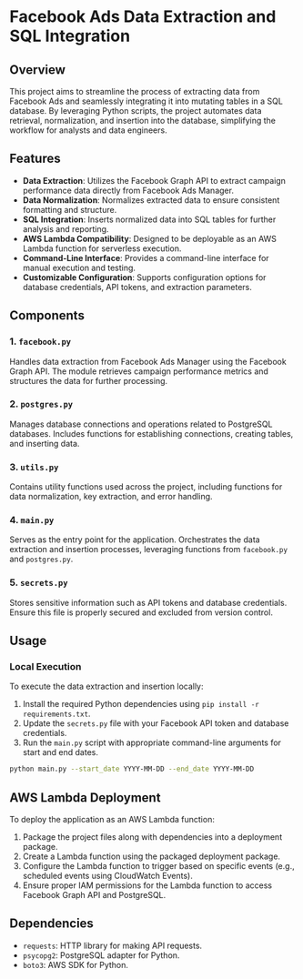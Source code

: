 # Facebook Ads Data Extraction and SQL Integration

## Overview

This project aims to streamline the process of extracting data from Facebook Ads and seamlessly integrating it into mutating tables in a SQL database. By leveraging Python scripts, the project automates data retrieval, normalization, and insertion into the database, simplifying the workflow for analysts and data engineers.

## Features

- **Data Extraction**: Utilizes the Facebook Graph API to extract campaign performance data directly from Facebook Ads Manager.
- **Data Normalization**: Normalizes extracted data to ensure consistent formatting and structure.
- **SQL Integration**: Inserts normalized data into SQL tables for further analysis and reporting.
- **AWS Lambda Compatibility**: Designed to be deployable as an AWS Lambda function for serverless execution.
- **Command-Line Interface**: Provides a command-line interface for manual execution and testing.
- **Customizable Configuration**: Supports configuration options for database credentials, API tokens, and extraction parameters.

## Components

### 1. `facebook.py`

Handles data extraction from Facebook Ads Manager using the Facebook Graph API. The module retrieves campaign performance metrics and structures the data for further processing.

### 2. `postgres.py`

Manages database connections and operations related to PostgreSQL databases. Includes functions for establishing connections, creating tables, and inserting data.

### 3. `utils.py`

Contains utility functions used across the project, including functions for data normalization, key extraction, and error handling.

### 4. `main.py`

Serves as the entry point for the application. Orchestrates the data extraction and insertion processes, leveraging functions from `facebook.py` and `postgres.py`.

### 5. `secrets.py`

Stores sensitive information such as API tokens and database credentials. Ensure this file is properly secured and excluded from version control.

## Usage

### Local Execution

To execute the data extraction and insertion locally:

1. Install the required Python dependencies using `pip install -r requirements.txt`.
2. Update the `secrets.py` file with your Facebook API token and database credentials.
3. Run the `main.py` script with appropriate command-line arguments for start and end dates.

```bash
python main.py --start_date YYYY-MM-DD --end_date YYYY-MM-DD
```

## AWS Lambda Deployment

To deploy the application as an AWS Lambda function:

1. Package the project files along with dependencies into a deployment package.
2. Create a Lambda function using the packaged deployment package.
3. Configure the Lambda function to trigger based on specific events (e.g., scheduled events using CloudWatch Events).
4. Ensure proper IAM permissions for the Lambda function to access Facebook Graph API and PostgreSQL.

## Dependencies

- `requests`: HTTP library for making API requests.
- `psycopg2`: PostgreSQL adapter for Python.
- `boto3`: AWS SDK for Python.
